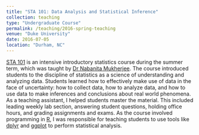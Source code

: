 ```yaml
---
title: "STA 101: Data Analysis and Statistical Inference"
collection: teaching
type: "Undergraduate Course"
permalink: /teaching/2016-spring-teaching
venue: "Duke University"
date: 2016-07-05
location: "Durham, NC"
---
```


[STA 101](https://www2.stat.duke.edu/courses/Summer16/sta101.001-2/syllabus/) is an intensive introductory statistics course during the summer term, which was taught by [Dr Nabanita Mukherjee](http://stat.duke.edu/people/nabanita-mukherjee). The course introduced students to the discipline of statistics as a science of understanding and analyzing data. Students learned how to effectively make use of data in the face of uncertainty: how to collect data, how to analyze data, and how to use data to make inferences and conclusions about real world phenomena. As a teaching assistant, I helped students master the material. This included leading weekly lab section, answering student questions, holding office hours, and grading assignments and exams. As the course involved programming in [R](https://www.r-project.org), I was responsible for teaching students to use tools like [dplyr](http://dplyr.tidyverse.org) and [ggplot](http://ggplot2.org) to perform statistical analysis. 


